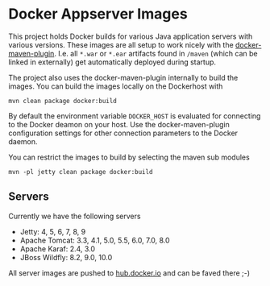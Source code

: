 # Docker Appserver Images

This project holds Docker builds for various Java application servers with various versions. 
These images are all setup to work nicely with the [docker-maven-plugin](https://github.com/rhuss/docker-maven-plugin).
I.e. all `*.war` or `*.ear` artifacts found in `/maven` (which can be linked in externally) get automatically deployed
during startup.

The project also uses the docker-maven-plugin internally to build the images. You can build the images locally on the
Dockerhost with

````
mvn clean package docker:build
````

By default the environment variable `DOCKER_HOST` is evaluated for connecting to the Docker deamon on your host. Use the
docker-maven-plugin configuration settings for other connection parameters to the Docker daemon.

You can restrict the images to build by selecting the maven sub modules

````
mvn -pl jetty clean package docker:build
````
 
## Servers

Currently we have the following servers

* Jetty: 4, 5, 6, 7, 8, 9
* Apache Tomcat: 3.3, 4.1, 5.0, 5.5, 6.0, 7.0, 8.0
* Apache Karaf: 2.4, 3.0
* JBoss Wildfly: 8.2, 9.0, 10.0

All server images are pushed to [hub.docker.io](https://registry.hub.docker.com/repos/consol/) and can be faved there ;-)